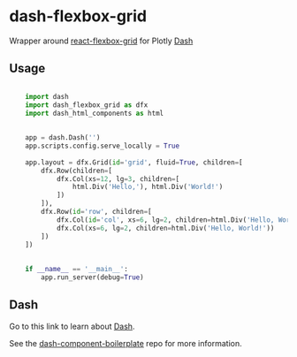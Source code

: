 # dash-flexbox-grid

Wrapper around [react-flexbox-grid][] for Plotly [Dash][]

## Usage

```python

    import dash
    import dash_flexbox_grid as dfx
    import dash_html_components as html
    
    
    app = dash.Dash('')
    app.scripts.config.serve_locally = True
    
    app.layout = dfx.Grid(id='grid', fluid=True, children=[
        dfx.Row(children=[
            dfx.Col(xs=12, lg=3, children=[
                html.Div('Hello,'), html.Div('World!')
            ])
        ]),
        dfx.Row(id='row', children=[
            dfx.Col(id='col', xs=6, lg=2, children=html.Div('Hello, World!')),
            dfx.Col(xs=6, lg=2, children=html.Div('Hello, World!'))
        ])
    ])
    
    
    if __name__ == '__main__':
        app.run_server(debug=True)

```

## Dash

Go to this link to learn about [Dash][].

See the [dash-component-boilerplate][] repo for more information.

[react-flexbox-grid]: https://github.com/roylee0704/react-flexbox-grid
[Dash]: https://github.com/plotly/dash
[dash-component-boilerplate]: https://github.com/plotly/dash-component-boilerplate
